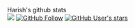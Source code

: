 
<!---
harish-kumar-97/harish-kumar-97 is a ✨ special ✨ repository because its `README.md` (this file) appears on your GitHub profile.
You can click the Preview link to take a look at your changes.
--->

 Harish's github stats<br>
![](https://komarev.com/ghpvc/?username=harishkumar101&style=social)
[![GitHub Follow](https://img.shields.io/github/followers/harishkumar101?style=social&label=My%20GitHub%20Followers)](https://github.com/harishkumar101)
[![GitHub User's stars](https://img.shields.io/github/stars/harishkumar101?label=Star%20Gazers&style=social)](https://github.com/harishkumar101)
<!---
[![GitHub forks](https://img.shields.io/github/forks/harishkumar101/?style=social&label=Fork&maxAge=2592000)](https://github.com/harishkumar101)
--->
